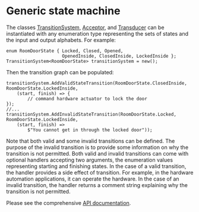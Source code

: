 # Generic state machine

The classes [TransitionSystem](https://SAKryukov.GitHub.io/generic-state-machine#heading-class-transitionsystem),
[Acceptor](https://SAKryukov.GitHub.io/generic-state-machine#heading-class-acceptor),
and [Transducer](https://SAKryukov.GitHub.io/generic-state-machine#heading-class-transducer)
can be instantiated with any enumeration type representing the sets of states and the input and output alphabets. For example:

~~~
enum RoomDoorState { Locked, Closed, Opened,
                     OpenedInside, ClosedInside, LockedInside };
TransitionSystem<RoomDoorState> transitionSystem = new();
~~~

Then the transition graph can be populated:

~~~
transitionSystem.AddValidStateTransition(RoomDoorState.ClosedInside, RoomDoorState.LockedInside,
    (start, finish) => {
        // command hardware actuator to lock the door
});
//...
transitionSystem.AddInvalidStateTransition(RoomDoorState.Locked, RoomDoorState.LockedInside,
    (start, finish) =>
        $"You cannot get in through the locked door"));
~~~

Note that both valid and some invalid transitions can be defined. The purpose of the invalid transition is to provide some information on why the transition is not permitted.
Both valid and invalid transitions can come with optional handlers accepting two arguments, the enumeration values representing starting and finishing states. In the case of a valid transition, the handler provides a side effect of transition.
For example, in the hardware automation applications, it can operate the hardware. In the case of an invalid transition, the handler returns a comment string explaining why the transition is not permitted.

Please see the comprehensive [API documentation](https://SAKryukov.GitHub.io/generic-state-machine).


